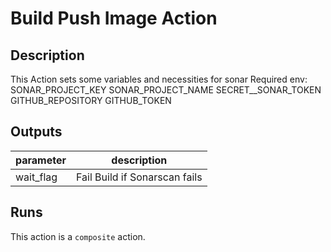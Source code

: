 # Build Push Image Action

<!-- action-docs-description -->
## Description

This Action sets some variables and necessities for sonar
Required env:
  SONAR_PROJECT_KEY
  SONAR_PROJECT_NAME
  SECRET__SONAR_TOKEN
  GITHUB_REPOSITORY
  GITHUB_TOKEN
<!-- action-docs-description -->

<!-- action-docs-inputs -->

<!-- action-docs-inputs -->

<!-- action-docs-outputs -->
## Outputs

| parameter | description |
| --- | --- |
| wait_flag | Fail Build if Sonarscan fails |
<!-- action-docs-outputs -->

<!-- action-docs-runs -->
## Runs

This action is a `composite` action.
<!-- action-docs-runs -->

